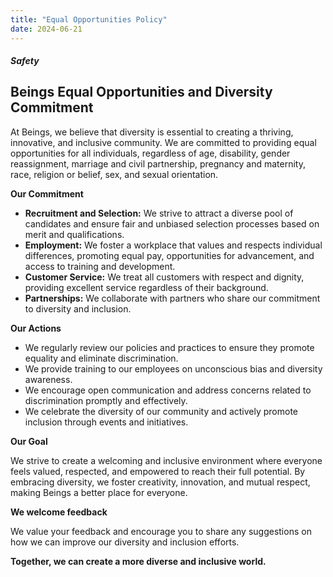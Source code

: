 ```yaml
---
title: "Equal Opportunities Policy"
date: 2024-06-21
---
```


##### Safety

## Beings Equal Opportunities and Diversity Commitment

At Beings, we believe that diversity is essential to creating a thriving, innovative, and inclusive community. We are committed to providing equal opportunities for all individuals, regardless of age, disability, gender reassignment, marriage and civil partnership, pregnancy and maternity, race, religion or belief, sex, and sexual orientation.

**Our Commitment**

- **Recruitment and Selection:** We strive to attract a diverse pool of candidates and ensure fair and unbiased selection processes based on merit and qualifications.
- **Employment:** We foster a workplace that values and respects individual differences, promoting equal pay, opportunities for advancement, and access to training and development.
- **Customer Service:** We treat all customers with respect and dignity, providing excellent service regardless of their background.
- **Partnerships:** We collaborate with partners who share our commitment to diversity and inclusion.

**Our Actions**

- We regularly review our policies and practices to ensure they promote equality and eliminate discrimination.
- We provide training to our employees on unconscious bias and diversity awareness.
- We encourage open communication and address concerns related to discrimination promptly and effectively.
- We celebrate the diversity of our community and actively promote inclusion through events and initiatives.

**Our Goal**

We strive to create a welcoming and inclusive environment where everyone feels valued, respected, and empowered to reach their full potential. By embracing diversity, we foster creativity, innovation, and mutual respect, making Beings a better place for everyone.

**We welcome feedback**

We value your feedback and encourage you to share any suggestions on how we can improve our diversity and inclusion efforts. 

**Together, we can create a more diverse and inclusive world.**
